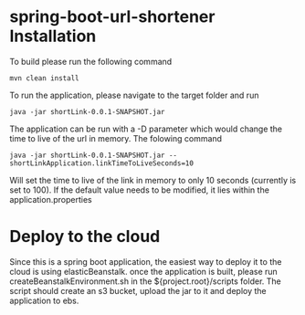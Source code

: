# spring-boot-url-shortener Installation
To build please run the following command 

`mvn clean install`

To run the application, please navigate to the target folder and run

`java -jar shortLink-0.0.1-SNAPSHOT.jar`

The application can be run with a -D parameter which would change the time to live of the url in memory. The folowing command

`java -jar shortLink-0.0.1-SNAPSHOT.jar --shortLinkApplication.linkTimeToLiveSeconds=10` 

Will set the time to live of the link in memory to only 10 seconds (currently is set to 100). If the default value needs to be modified, it lies within the application.properties

# Deploy to the cloud
Since this is a spring boot application, the easiest way to deploy it to the cloud is using elasticBeanstalk.
once the application is built, please run createBeanstalkEnvironment.sh in the ${project.root}/scripts folder. The script should create an s3 bucket, upload the jar to it and deploy the application to ebs.

